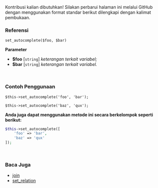 Kontribusi kalian dibutuhkan!
Silakan perbarui halaman ini melalui GitHub dengan menggunakan format standar berikut dilengkapi dengan kalimat pembukaan.

### Referensi
`set_autocomplete($foo, $bar)`

**Parameter**
* **$foo** [`string`] *keterangan terkait variabel;*
* **$bar** [`string`] *keterangan terkait variabel.*

&nbsp;

### Contoh Penggunaan
`$this->set_autocomplete('foo', 'bar');`

`$this->set_autocomplete('baz', 'qux');`

**Anda juga dapat menggunakan metode ini secara berkelompok seperti berikut:**
```php
$this->set_autocomplete([
    'foo' => 'bar',
    'baz' => 'qux'
]);
```

&nbsp;

### Baca Juga
* [join](./join)
* [set_relation](./set_relation)
